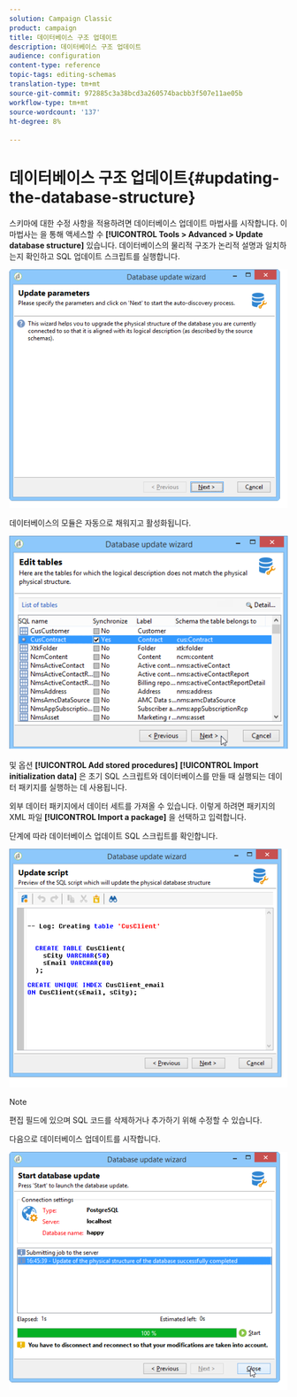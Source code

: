 ```yaml
---
solution: Campaign Classic
product: campaign
title: 데이터베이스 구조 업데이트
description: 데이터베이스 구조 업데이트
audience: configuration
content-type: reference
topic-tags: editing-schemas
translation-type: tm+mt
source-git-commit: 972885c3a38bcd3a260574bacbb3f507e11ae05b
workflow-type: tm+mt
source-wordcount: '137'
ht-degree: 8%

---
```



# 데이터베이스 구조 업데이트{#updating-the-database-structure}

스키마에 대한 수정 사항을 적용하려면 데이터베이스 업데이트 마법사를 시작합니다. 이 마법사는 을 통해 액세스할 수 **[!UICONTROL Tools > Advanced > Update database structure]** 있습니다. 데이터베이스의 물리적 구조가 논리적 설명과 일치하는지 확인하고 SQL 업데이트 스크립트를 실행합니다.

![](assets/d_ncs_integration_schema_update.png)

데이터베이스의 모듈은 자동으로 채워지고 활성화됩니다.

![](assets/d_ncs_integration_schema_update_select.png)

및 옵션 **[!UICONTROL Add stored procedures]** **[!UICONTROL Import initialization data]** 은 초기 SQL 스크립트와 데이터베이스를 만들 때 실행되는 데이터 패키지를 실행하는 데 사용됩니다.

외부 데이터 패키지에서 데이터 세트를 가져올 수 있습니다. 이렇게 하려면 패키지의 XML 파일 **[!UICONTROL Import a package]** 을 선택하고 입력합니다.

단계에 따라 데이터베이스 업데이트 SQL 스크립트를 확인합니다.

![](assets/d_ncs_integration_schema_update2.png)

>[!NOTE]
>
>편집 필드에 있으며 SQL 코드를 삭제하거나 추가하기 위해 수정할 수 있습니다.

다음으로 데이터베이스 업데이트를 시작합니다.

![](assets/d_ncs_integration_schema_update3.png)

